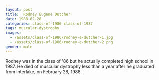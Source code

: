 ```yaml
---
layout: post
title:  Rodney Eugene Dutcher
date: 1988-02-28
categories: class-of-1986 class-of-1987
tags: muscular-dystrophy
images:
  - /assets/class-of-1986/rodney-e-dutcher-1.jpg
  - /assets/class-of-1986/rodney-e-dutcher-2.png
gender: male
---
```

Rodney was in the class of '86 but he actually completed high school in 1987. He died of muscular dystrophy less than a year after he graduated from Interlake, on February 28, 1988.
